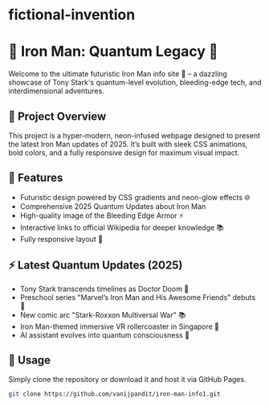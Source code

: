 # fictional-invention
# 🦾 Iron Man: Quantum Legacy 🌌

Welcome to the ultimate futuristic Iron Man info site 🚀 – a dazzling showcase of Tony Stark's quantum-level evolution, bleeding-edge tech, and interdimensional adventures.

## 🚀 Project Overview

This project is a hyper-modern, neon-infused webpage designed to present the latest Iron Man updates of 2025. It’s built with sleek CSS animations, bold colors, and a fully responsive design for maximum visual impact.

## 🧱 Features

- Futuristic design powered by CSS gradients and neon-glow effects 🌐
- Comprehensive 2025 Quantum Updates about Iron Man
- High-quality image of the Bleeding Edge Armor ⚡
- Interactive links to official Wikipedia for deeper knowledge 📚
- Fully responsive layout 📱

## ⚡ Latest Quantum Updates (2025)

- Tony Stark transcends timelines as Doctor Doom 🌌
- Preschool series "Marvel’s Iron Man and His Awesome Friends" debuts 👶
- New comic arc "Stark-Roxxon Multiversal War" 📚
- Iron Man-themed immersive VR rollercoaster in Singapore 🎢
- AI assistant evolves into quantum consciousness 🧱

## 🔧 Usage

Simply clone the repository or download it and host it via GitHub Pages.

```bash
git clone https://github.com/vanijpandit/iron-man-info1.git
